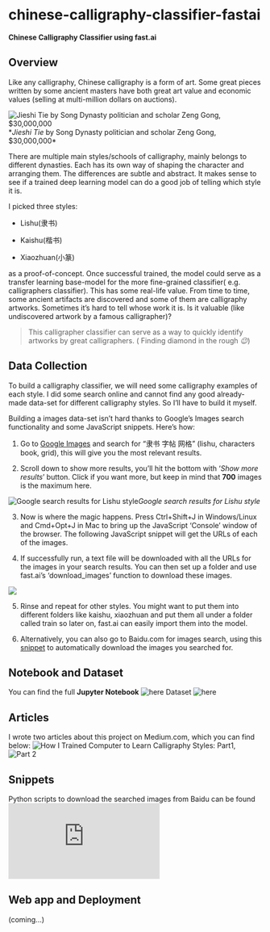 # chinese-calligraphy-classifier-fastai

**Chinese Calligraphy Classifier using fast.ai**


## Overview
Like any calligraphy, Chinese calligraphy is a form of art. Some great pieces written by some ancient masters have both great art value and economic values (selling at multi-million dollars on auctions).

![*Jieshi Tie* by Song Dynasty politician and scholar Zeng Gong, $30,000,000](https://cdn-images-1.medium.com/max/2000/1*2lrTyRMYIcm6HfnojdgUvg.jpeg)\*_Jieshi Tie_ by Song Dynasty politician and scholar Zeng Gong, \$30,000,000\*

There are multiple main styles/schools of calligraphy, mainly belongs to different dynasties. Each has its own way of shaping the character and arranging them. The differences are subtle and abstract. It makes sense to see if a trained deep learning model can do a good job of telling which style it is.

I picked three styles:

- Lishu(隶书)

- Kaishu(楷书)

- Xiaozhuan(小篆)

as a proof-of-concept. Once successful trained, the model could serve as a transfer learning base-model for the more fine-grained classifier( e.g. calligraphers classifier). This has some real-life value. From time to time, some ancient artifacts are discovered and some of them are calligraphy artworks. Sometimes it’s hard to tell whose work it is. Is it valuable (like undiscovered artwork by a famous calligrapher)?

> This calligrapher classifier can serve as a way to quickly identify artworks by great calligraphers. ( Finding diamond in the rough _😉_)

## Data Collection
To build a calligraphy classifier, we will need some calligraphy examples of each style. I did some search online and cannot find any good already-made data-set for different calligraphy styles. So I’ll have to build it myself.

Building a images data-set isn’t hard thanks to Google’s Images search functionality and some JavaScript snippets. Here’s how:

1. Go to [Google Images](https://www.google.com/imghp?hl=en) and search for “隶书 字帖 网格” (lishu, characters book, grid), this will give you the most relevant results.

1. Scroll down to show more results, you’ll hit the bottom with ‘_Show more results_’ button. Click if you want more, but keep in mind that **700** images is the maximum here.

![Google search results for Lishu style](https://cdn-images-1.medium.com/max/2000/1*uQPNDb-qXO3mYQIHuxitMQ.png)_Google search results for Lishu style_

3. Now is where the magic happens. Press Ctrl+Shift+J in Windows/Linux and Cmd+Opt+J in Mac to bring up the JavaScript ‘Console’ window of the browser. The following JavaScript snippet will get the URLs of each of the images.

4) If successfully run, a text file will be downloaded with all the URLs for the images in your search results. You can then set up a folder and use fast.ai’s ‘download_images’ function to download these images.

![](https://cdn-images-1.medium.com/max/2000/1*19mOhygnBZfGmX4S2fD4ww.png)

5. Rinse and repeat for other styles. You might want to put them into different folders like kaishu, xiaozhuan and put them all under a folder called train so later on, fast.ai can easily import them into the model.

6. Alternatively, you can also go to Baidu.com for images search, using this [snippet](https://gist.github.com/wayofnumbers/39842bb909c04070de49e53c418d512f) to automatically download the images you searched for.


## Notebook and Dataset
You can find the full **Jupyter Notebook** ![here](https://github.com/wayofnumbers/chinese-calligraphy-classifier-fastai/blob/main/chinese-calligraphy-classifier-using-fast-ai.ipynb)
Dataset ![here](https://github.com/wayofnumbers/chinese-calligraphy-classifier-fastai/tree/main/data)


## Articles
I wrote two articles about this project on Medium.com, which you can find below:
![How I Trained Computer to Learn Calligraphy Styles: Part1](https://medium.com/datadriveninvestor/deep-learning-models-by-fast-ai-library-c1cccc13e2b3?source=friends_link&sk=a1418f68abb99b5c9ee0e18d0873bff7), ![Part 2](https://medium.com/datadriveninvestor/chinese-calligraphy-classifier-fine-tuning-cbfbf0e304d8?source=friends_link&sk=51d895caada37a46f90971596cfd5672)


## Snippets
Python scripts to download the searched images from Baidu can be found ![here](https://github.com/wayofnumbers/chinese-calligraphy-classifier-fastai/blob/main/scripts/collect_images_from_baidu_search_results.py)


## Web app and Deployment
(coming...)

